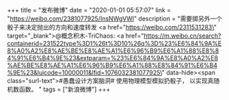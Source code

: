+++
title = "发布微博"
date = "2020-01-01 05:57:07"
link = "https://weibo.com/2381077925/InsNWgVWl"
description = "需要掷另外一个骰子来决定抛出的方向和速度转发 <a href=\"https://weibo.com/2311531283\" target=\"_blank\">@概念积木-TriChaos</a>: <a href=\"https://m.weibo.cn/search?containerid=231522type%3D1%26t%3D10%26q%3D%23%E6%84%9A%E8%A0%A2%E8%AE%BE%E8%AE%A1%E6%96%B9%E6%A1%88%E8%84%91%E6%B4%9E%23&extparam=%23%E6%84%9A%E8%A0%A2%E8%AE%BE%E8%AE%A1%E6%96%B9%E6%A1%88%E8%84%91%E6%B4%9E%23&luicode=10000011&lfid=1076032381077925\" data-hide><span class=\"surl-text\">#愚蠢设计方案脑洞#</span></a> 使用物理模型模拟扔骰子， 以实现真随机数函数。 "
tags = ["新浪微博"]
+++
